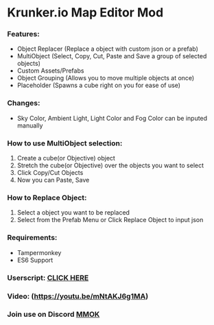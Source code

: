 # Krunker.io Map Editor Mod

### Features:
- Object Replacer (Replace a object with custom json or a prefab)
- MultiObject (Select, Copy, Cut, Paste and Save a group of selected objects)
- Custom Assets/Prefabs
- Object Grouping (Allows you to move multiple objects at once)
- Placeholder (Spawns a cube right on you for ease of use)

### Changes:
- Sky Color, Ambient Light, Light Color and Fog Color can be inputed manually

### How to use MultiObject selection:
1. Create a cube(or Objective) object
2. Stretch the cube(or Objective) over the objects you want to select
3. Click Copy/Cut Objects
4. Now you can Paste, Save

### How to Replace Object:
1. Select a object you want to be replaced
2. Select from the Prefab Menu or Click Replace Object to input json

### Requirements:
- Tampermonkey
- ES6 Support
### Userscript: [CLICK HERE](https://raw.githubusercontent.com/Tehchy/Krunker.io-Map-Editor-Mod/master/userscript.user.js)
### Video: (https://youtu.be/mNtAKJ6g1MA)


### Join use on Discord [MMOK](https://discord.gg/ybkUe5)